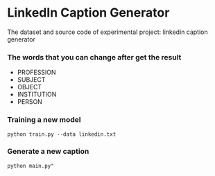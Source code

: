 # LinkedIn Caption Generator
The dataset and source code of experimental project: linkedin caption generator

### The words that you can change after get the result
- PROFESSION
- SUBJECT
- OBJECT
- INSTITUTION
- PERSON

### Training a new model
```
python train.py --data linkedin.txt
```

### Generate a new caption
```
python main.py"
```